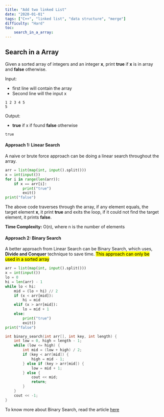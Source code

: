 ```yaml
---
title: "Add two linked List"
date: "2020-01-01"
tags: ["C++", "linked list", "data structure", "merge"]
difficulty: "Hard"
toc:
    search_in_a_array:
---
```


## Search in a Array
Given a sorted array of integers and an integer **x**, print **true** if **x** is in array
and **false** otherwise.

Input:
- first line will contain the array
- Second line will the input x
```
1 2 3 4 5
5
```
Output:
- **true** if x if found **false** otherwise
```
true
```

#### Approach 1: Linear Search
A naive or brute force approach can be doing a linear search throughout the
array.

```python
arr = list(map(int, input().split()))
x = int(input())
for i in range(len(arr)):
    if x == arr[i]:
        print("true")
        exit()
print("false")
```
The above code traverses through the array, if any element equals, the target
element **x**, it print **true** and exits the loop, if it could not find 
the target element, it prints **false**.

**Time Complexity:** O(n), where n is the number of elements

#### Approach 2: Binary Search
A better approach from Linear Search can be Binary Search, which uses, **Divide
and Conquer** technique to save time. <mark> This approach can only be used in a
sorted array </mark>

```python
arr = list(map(int, input().split()))
x = int(input())
lo = 0
hi = len(arr) - 1
while lo < hi:
    mid = (lo + hi) // 2
    if (x < arr[mid]):
        hi = mid
    elif (x > arr[mid]):
        lo = mid + 1
    else:
        print("true")
        exit()
print("false")
```

```cpp
int binary_search(int arr[], int key, int length) {
    int low = 0, high = length - 1;
    while (low <= high) {
        int mid = (low + high) / 2;
        if (key < arr[mid]) {
            high = mid - 1;
        } else if (key > arr[mid]) {
            low = mid + 1;
        } else {
            cout << mid;
            return;
        }
    }
    cout << -1;
}
```
To know more about Binary Search, read the article [here](http://hashtable.pages.dev/array/binary_search)
